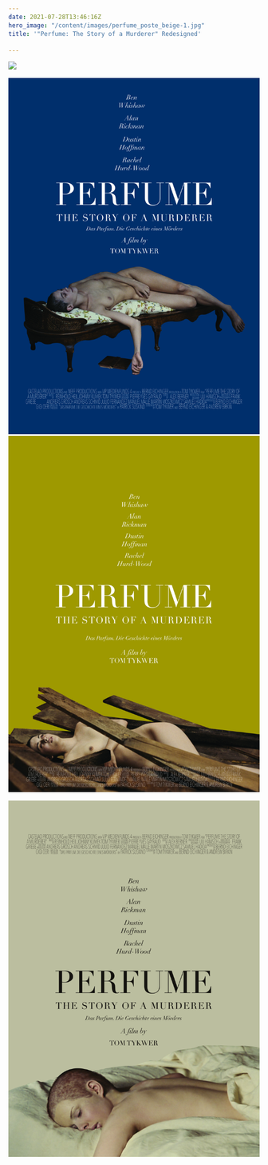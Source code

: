```yaml
---
date: 2021-07-28T13:46:16Z
hero_image: "/content/images/perfume_poste_beige-1.jpg"
title: '"Perfume: The Story of a Murderer" Redesigned'

---
```

![](/content/images/perfume_posters_original.jpg)

![](/content/images/perfume_poster_blue-1.jpg)![](/content/images/perfume_poster_yellow.jpg)

![](/content/images/perfume_poste_beige-1.jpg)